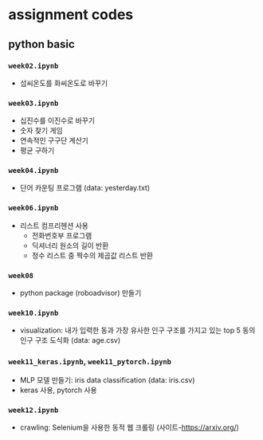# assignment codes

## python basic

### ```week02.ipynb```
- 섭씨온도를 화씨온도로 바꾸기

### ```week03.ipynb```
- 십진수를 이진수로 바꾸기
- 숫자 찾기 게임
- 연속적인 구구단 계산기
- 평균 구하기

### ```week04.ipynb```
- 단어 카운팅 프로그램 (data: yesterday.txt)

### ```week06.ipynb```
- 리스트 컴프리헨션 사용
  - 전화번호부 프로그램
  - 딕셔너리 원소의 길이 반환
  - 정수 리스트 중 짝수의 제곱값 리스트 반환

### ```week08```
- python package (roboadvisor) 만들기

### ```week10.ipynb```
- visualization: 내가 입력한 동과 가장 유사한 인구 구조를 가지고 있는 top 5 동의 인구 구조 도식화 (data: age.csv)

### ```week11_keras.ipynb```, ```week11_pytorch.ipynb```
- MLP 모델 만들기: iris data classification (data: iris.csv)
- keras 사용, pytorch 사용

### ```week12.ipynb```
- crawling: Selenium을 사용한 동적 웹 크롤링 (사이트-https://arxiv.org/)  
